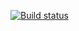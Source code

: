 [![Build status](https://ci.appveyor.com/api/projects/status/5ygxa6nj9bdeeke6?svg=true)](https://ci.appveyor.com/project/r616on/react-home-works-9-router)
